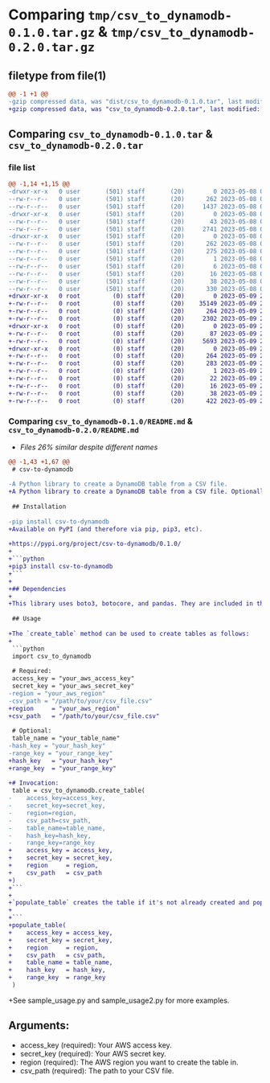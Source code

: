 # Comparing `tmp/csv_to_dynamodb-0.1.0.tar.gz` & `tmp/csv_to_dynamodb-0.2.0.tar.gz`

## filetype from file(1)

```diff
@@ -1 +1 @@
-gzip compressed data, was "dist/csv_to_dynamodb-0.1.0.tar", last modified: Mon May  8 01:57:05 2023, max compression
+gzip compressed data, was "csv_to_dynamodb-0.2.0.tar", last modified: Tue May  9 23:30:42 2023, max compression
```

## Comparing `csv_to_dynamodb-0.1.0.tar` & `csv_to_dynamodb-0.2.0.tar`

### file list

```diff
@@ -1,14 +1,15 @@
-drwxr-xr-x   0 user       (501) staff       (20)        0 2023-05-08 01:57:05.738741 csv_to_dynamodb-0.1.0/
--rw-r--r--   0 user       (501) staff       (20)      262 2023-05-08 01:57:05.738338 csv_to_dynamodb-0.1.0/PKG-INFO
--rw-r--r--   0 user       (501) staff       (20)     1437 2023-05-08 01:55:57.000000 csv_to_dynamodb-0.1.0/README.md
-drwxr-xr-x   0 user       (501) staff       (20)        0 2023-05-08 01:57:05.734961 csv_to_dynamodb-0.1.0/csv_to_dynamodb/
--rw-r--r--   0 user       (501) staff       (20)       43 2023-05-08 01:28:47.000000 csv_to_dynamodb-0.1.0/csv_to_dynamodb/__init__.py
--rw-r--r--   0 user       (501) staff       (20)     2741 2023-05-08 01:48:07.000000 csv_to_dynamodb-0.1.0/csv_to_dynamodb/csv_to_dynamodb.py
-drwxr-xr-x   0 user       (501) staff       (20)        0 2023-05-08 01:57:05.737893 csv_to_dynamodb-0.1.0/csv_to_dynamodb.egg-info/
--rw-r--r--   0 user       (501) staff       (20)      262 2023-05-08 01:57:05.000000 csv_to_dynamodb-0.1.0/csv_to_dynamodb.egg-info/PKG-INFO
--rw-r--r--   0 user       (501) staff       (20)      275 2023-05-08 01:57:05.000000 csv_to_dynamodb-0.1.0/csv_to_dynamodb.egg-info/SOURCES.txt
--rw-r--r--   0 user       (501) staff       (20)        1 2023-05-08 01:57:05.000000 csv_to_dynamodb-0.1.0/csv_to_dynamodb.egg-info/dependency_links.txt
--rw-r--r--   0 user       (501) staff       (20)        6 2023-05-08 01:57:05.000000 csv_to_dynamodb-0.1.0/csv_to_dynamodb.egg-info/requires.txt
--rw-r--r--   0 user       (501) staff       (20)       16 2023-05-08 01:57:05.000000 csv_to_dynamodb-0.1.0/csv_to_dynamodb.egg-info/top_level.txt
--rw-r--r--   0 user       (501) staff       (20)       38 2023-05-08 01:57:05.738857 csv_to_dynamodb-0.1.0/setup.cfg
--rw-r--r--   0 user       (501) staff       (20)      330 2023-05-08 00:06:44.000000 csv_to_dynamodb-0.1.0/setup.py
+drwxr-xr-x   0 root         (0) staff       (20)        0 2023-05-09 23:30:42.778212 csv_to_dynamodb-0.2.0/
+-rw-r--r--   0 root         (0) staff       (20)    35149 2023-05-09 22:19:33.000000 csv_to_dynamodb-0.2.0/LICENSE
+-rw-r--r--   0 root         (0) staff       (20)      264 2023-05-09 23:30:42.777858 csv_to_dynamodb-0.2.0/PKG-INFO
+-rw-r--r--   0 root         (0) staff       (20)     2302 2023-05-09 23:27:55.000000 csv_to_dynamodb-0.2.0/README.md
+drwxr-xr-x   0 root         (0) staff       (20)        0 2023-05-09 23:30:42.774973 csv_to_dynamodb-0.2.0/csv_to_dynamodb/
+-rw-r--r--   0 root         (0) staff       (20)       87 2023-05-09 23:00:43.000000 csv_to_dynamodb-0.2.0/csv_to_dynamodb/__init__.py
+-rw-r--r--   0 root         (0) staff       (20)     5693 2023-05-09 23:21:31.000000 csv_to_dynamodb-0.2.0/csv_to_dynamodb/csv_to_dynamodb.py
+drwxr-xr-x   0 root         (0) staff       (20)        0 2023-05-09 23:30:42.777445 csv_to_dynamodb-0.2.0/csv_to_dynamodb.egg-info/
+-rw-r--r--   0 root         (0) staff       (20)      264 2023-05-09 23:30:42.000000 csv_to_dynamodb-0.2.0/csv_to_dynamodb.egg-info/PKG-INFO
+-rw-r--r--   0 root         (0) staff       (20)      283 2023-05-09 23:30:42.000000 csv_to_dynamodb-0.2.0/csv_to_dynamodb.egg-info/SOURCES.txt
+-rw-r--r--   0 root         (0) staff       (20)        1 2023-05-09 23:30:42.000000 csv_to_dynamodb-0.2.0/csv_to_dynamodb.egg-info/dependency_links.txt
+-rw-r--r--   0 root         (0) staff       (20)       22 2023-05-09 23:30:42.000000 csv_to_dynamodb-0.2.0/csv_to_dynamodb.egg-info/requires.txt
+-rw-r--r--   0 root         (0) staff       (20)       16 2023-05-09 23:30:42.000000 csv_to_dynamodb-0.2.0/csv_to_dynamodb.egg-info/top_level.txt
+-rw-r--r--   0 root         (0) staff       (20)       38 2023-05-09 23:30:42.778566 csv_to_dynamodb-0.2.0/setup.cfg
+-rw-r--r--   0 root         (0) staff       (20)      422 2023-05-09 23:29:59.000000 csv_to_dynamodb-0.2.0/setup.py
```

### Comparing `csv_to_dynamodb-0.1.0/README.md` & `csv_to_dynamodb-0.2.0/README.md`

 * *Files 26% similar despite different names*

```diff
@@ -1,43 +1,67 @@
 # csv-to-dynamodb
 
-A Python library to create a DynamoDB table from a CSV file.
+A Python library to create a DynamoDB table from a CSV file. Optionally, these tables can be populated with populate_table, which also supports directories and lists of CSVs as inputs.
 
 ## Installation
 
-pip install csv-to-dynamodb
+Available on PyPI (and therefore via pip, pip3, etc). 
 
+https://pypi.org/project/csv-to-dynamodb/0.1.0/
+
+```python
+pip3 install csv-to-dynamodb
+```
+
+## Dependencies
+
+This library uses boto3, botocore, and pandas. They are included in the requirements.txt and the setup.py files.
 
 ## Usage
 
+The `create_table` method can be used to create tables as follows:
+
 ```python
 import csv_to_dynamodb
 
 # Required:
 access_key = "your_aws_access_key"
 secret_key = "your_aws_secret_key"
-region = "your_aws_region"
-csv_path = "/path/to/your/csv_file.csv"
+region     = "your_aws_region"
+csv_path   = "/path/to/your/csv_file.csv"
 
 # Optional:
 table_name = "your_table_name"
-hash_key = "your_hash_key"
-range_key = "your_range_key"
+hash_key   = "your_hash_key"
+range_key  = "your_range_key"
 
+# Invocation:
 table = csv_to_dynamodb.create_table(
-    access_key=access_key,
-    secret_key=secret_key,
-    region=region,
-    csv_path=csv_path,
-    table_name=table_name,
-    hash_key=hash_key,
-    range_key=range_key
+    access_key = access_key,
+    secret_key = secret_key,
+    region     = region,
+    csv_path   = csv_path
+)
+```
+
+`populate_table` creates the table if it's not already created and populates it. It will populate an existing but empty table of the same name if the columns and data types match.
+
+```
+populate_table(
+    access_key = access_key,
+    secret_key = secret_key,
+    region     = region,
+    csv_path   = csv_path,
+    table_name = table_name,
+    hash_key   = hash_key,
+    range_key  = range_key
 )
 ```
 
+See sample_usage.py and sample_usage2.py for more examples.
 
 ## Arguments:
 
 - access_key (required): Your AWS access key.
 - secret_key (required): Your AWS secret key.
 - region (required): The AWS region you want to create the table in.
 - csv_path (required): The path to your CSV file.
```

